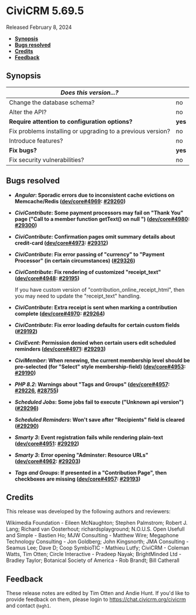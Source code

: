 # CiviCRM 5.69.5

Released February 8, 2024

- **[Synopsis](#synopsis)**
- **[Bugs resolved](#bugs)**
- **[Credits](#credits)**
- **[Feedback](#feedback)**

## <a name="synopsis"></a>Synopsis

| *Does this version...?*                                         |          |
| --------------------------------------------------------------- | -------- |
| Change the database schema?                                     | no       |
| Alter the API?                                                  | no       |
| **Require attention to configuration options?**                 | **yes**  |
| Fix problems installing or upgrading to a previous version?     | no       |
| Introduce features?                                             | no       |
| **Fix bugs?**                                                   | **yes**  |
| Fix security vulnerabilities?                                   | no       |

## <a name="bugs"></a>Bugs resolved

* **_Angular_: Sporadic errors due to inconsistent cache evictions on Memcache/Redis ([dev/core#4969](https://lab.civicrm.org/dev/core/-/issues/4969): [#29260](https://github.com/civicrm/civicrm-core/pull/29260))**
* **_CiviContribute_: Some payment processors may fail on "Thank You" page ("Call to a member function getText() on null ") ([dev/core#4980](https://lab.civicrm.org/dev/core/-/issues/4980): [#29300](https://github.com/civicrm/civicrm-core/pull/29300))**
* **_CiviContribute_: Confirmation pages omit summary details about credit-card ([dev/core#4973](https://lab.civicrm.org/dev/core/-/issues/4973): [#29312](https://github.com/civicrm/civicrm-core/pull/29312))**
* **_CiviContribute_: Fix error passing of "currency" to "Payment Processor" (in certain circumstances) ([#29326](https://github.com/civicrm/civicrm-core/pull/29326))**
* **_CiviContribute_: Fix rendering of customized "receipt_text"  ([dev/core#4948](https://lab.civicrm.org/dev/core/-/issues/4948): [#29195](https://github.com/civicrm/civicrm-core/pull/29195))**

  If you have custom version of "contribution_online_receipt_html", then you may need to update the "receipt_text" handling.

* **_CiviContribute_: Extra receipt is sent when marking a contribution complete ([dev/core#4970](https://lab.civicrm.org/dev/core/-/issues/4970): [#29264](https://github.com/civicrm/civicrm-core/pull/29264))**
* **_CiviContribute_: Fix error loading defaults for certain custom fields ([#29192](https://github.com/civicrm/civicrm-core/pull/29192))**
* **_CiviEvent_: Permission denied when certain users edit scheduled reminders ([dev/core#4971](https://lab.civicrm.org/dev/core/-/issues/4971): [#29293](https://github.com/civicrm/civicrm-core/pull/29293))**
* **_CiviMember_: When renewing, the current membership level should be pre-selected (for "Select" style membership-field) ([dev/core#4953](https://lab.civicrm.org/dev/core/-/issues/4953): [#29190](https://github.com/civicrm/civicrm-core/pull/29190))**
* **_PHP 8.2_: Warnings about "Tags and Groups" ([dev/core#4957](https://lab.civicrm.org/dev/core/-/issues/4957): [#29226](https://github.com/civicrm/civicrm-core/pull/29226), [#28755](https://github.com/civicrm/civicrm-core/pull/28755))**
* **_Scheduled Jobs_: Some jobs fail to execute ("Unknown api version") ([#29296](https://github.com/civicrm/civicrm-core/pull/29296))**
* **_Scheduled Reminders_: Won't save after "Recipients" field is cleared ([#29290](https://github.com/civicrm/civicrm-core/pull/29290))**
* **_Smarty 3_: Event registration fails while rendering plain-text ([dev/core#4951](https://lab.civicrm.org/dev/core/-/issues/4951): [#29292](https://github.com/civicrm/civicrm-core/pull/29292))**
* **_Smarty 3_: Error opening "Adminster: Resource URLs" ([dev/core#4962](https://lab.civicrm.org/dev/core/-/issues/4962): [#29203](https://github.com/civicrm/civicrm-core/pull/29203))**
* **_Tags and Groups_: If presented in a "Contribution Page", then checkboxes are missing ([dev/core#4957](https://lab.civicrm.org/dev/core/-/issues/4957): [#29193](https://github.com/civicrm/civicrm-core/pull/29193))**

## <a name="credits"></a>Credits

This release was developed by the following authors and reviewers:

Wikimedia Foundation - Eileen McNaughton; Stephen Palmstrom; Robert J. Lang; Richard van
Oosterhout; richardsplayground; N.O.U.S. Open Usefull and Simple - Bastien Ho; MJW
Consulting - Matthew Wire; Megaphone Technology Consulting - Jon Goldberg; John
Kingsnorth; JMA Consulting - Seamus Lee; Dave D; Coop SymbioTIC - Mathieu Lutfy; CiviCRM -
Coleman Watts, Tim Otten; Circle Interactive - Pradeep Nayak; BrightMinded Ltd - Bradley
Taylor; Botanical Society of America - Rob Brandt; Bill Catherall

## <a name="feedback"></a>Feedback

These release notes are edited by Tim Otten and Andie Hunt.  If you'd like to
provide feedback on them, please login to https://chat.civicrm.org/civicrm and
contact `@agh1`.
